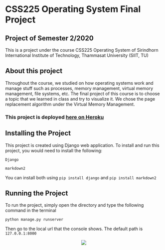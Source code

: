 # CSS225 Operating System Final Project
## Project of Semester 2/2020
This is a project under the course CSS225 Operating System of Sirindhorn International Institute of Technology, Thammasat University (SIIT, TU)

## About this project
Throughout the course, we studied on how operating systems work and manage stuff such as processes, memory management, virtual memory management, file systems, etc.
The final project of this course is to choose a topic that we learned in class and try to visualize it. We chose the page replacement algorithm under the Virtual Memory Management.
### This project is deployed [here on Heroku](http://os-page-replacement.herokuapp.com/)
## Installing the Project
This project is created using Django web application.
To install and run this project, you would need to install the following:<br>

<code>Django</code><br>

<code>markdown2</code><br>

You can install both using <code>pip install django</code> and <code>pip install markdown2</code>


## Running the Project
To run the project, simply open the directory and type the following command in the terminal<br>

<code>python manage.py runserver</code>

Then go to the local url that the console shows.
The default path is <code>127.0.0.1:8000</code>


<p align="center">
  <img src="https://profile-counter.glitch.me/ComradeMohan-PAGE_REPLACEMENT/count.svg" />
</p>
